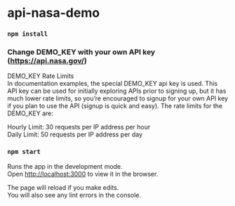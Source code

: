 # api-nasa-demo
### `npm install`


### Change DEMO_KEY with your own API key (https://api.nasa.gov/)

DEMO_KEY Rate Limits<br>
In documentation examples, the special DEMO_KEY api key is used. This API key can be used for initially exploring APIs prior to signing up, but it has much lower rate limits, so you’re encouraged to signup for your own API key if you plan to use the API (signup is quick and easy). The rate limits for the DEMO_KEY are:<br>

Hourly Limit: 30 requests per IP address per hour<br>
Daily Limit: 50 requests per IP address per day


### `npm start`

Runs the app in the development mode.<br>
Open [http://localhost:3000](http://localhost:3000) to view it in the browser.

The page will reload if you make edits.<br>
You will also see any lint errors in the console.